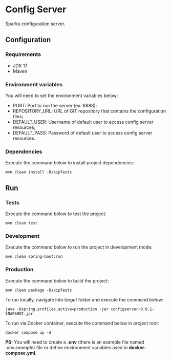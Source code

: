 # Config Server

Sparks configuration server.

## Configuration

### Requirements

- JDK 17
- Maven

### Environment variables

You will need to set the environment variables below:

- PORT: Port to run the server (ex: 8888);
- REPOSITORY_URL: URL of GIT repository that contains the configuration files;
- DEFAULT_USER: Username of default user to access config server resources;
- DEFAULT_PASS: Password of default user to access config server resources.

### Dependencies

Execute the command below to install project dependencies:

```shell
mvn clean install -DskipTests
```

## Run

### Tests

Execute the command below to test the project:

```shell
mvn clean test
```

### Development

Execute the command below to run the project in development mode:

```shell
mvn clean spring-boot:run
```

### Production

Execute the command below to build the project:

```shell
mvn clean package -DskipTests
```

To run locally, navigate into _target_ folder and execute the command below:

```shell
java -Dspring.profiles.active=production -jar configserver-0.0.1-SNAPSHOT.jar
```

To run via Docker container, execute the command below in project root:

```shell
docker compose up -d
```

**PS:** You will need to create a **.env** (there is an example file named _.env.example_) file or define environment variables used in **docker-compose.yml**.